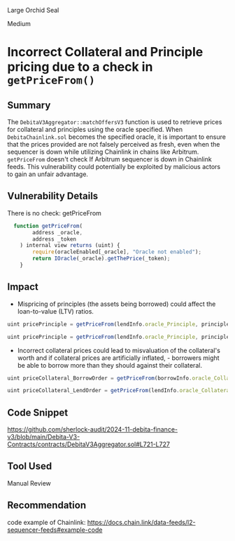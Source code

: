Large Orchid Seal

Medium

# Incorrect Collateral and Principle pricing due to a check in `getPriceFrom()`

## Summary
The ``DebitaV3Aggregator::matchOffersV3`` function is used to retrieve prices for collateral and principles using the oracle specified.
When ``DebitaChainlink.sol`` becomes the specified oracle, it is important to ensure that the prices provided are not falsely perceived as fresh, even when the sequencer is down while utilizing Chainlink in chains like Arbitrum. ``getPriceFrom`` doesn't check If Arbitrum sequencer is down in Chainlink feeds.
This vulnerability could potentially be exploited by malicious actors to gain an unfair advantage.
## Vulnerability Details
There is no check:
getPriceFrom
```javascript
  function getPriceFrom(
        address _oracle,
        address _token
    ) internal view returns (uint) {
        require(oracleEnabled[_oracle], "Oracle not enabled");
        return IOracle(_oracle).getThePrice(_token);
    }
```
## Impact
- Mispricing of principles (the assets being borrowed) could affect the loan-to-value (LTV) ratios.
```javascript
uint pricePrinciple = getPriceFrom(lendInfo.oracle_Principle, principles[principleIndex]);
```

```javascript
uint pricePrinciple = getPriceFrom(lendInfo.oracle_Principle, principles[principleIndex]);
```
- Incorrect collateral prices could lead to misvaluation of the collateral's worth and if collateral prices are artificially inflated, -  borrowers might be able to borrow more than they should against their collateral.
```javascript
uint priceCollateral_BorrowOrder = getPriceFrom(borrowInfo.oracle_Collateral, borrowInfo.valuableAsset);
```
```javascript
uint priceCollateral_LendOrder = getPriceFrom(lendInfo.oracle_Collaterals[collateralIndex], borrowInfo.valuableAsset);
```
## Code Snippet
https://github.com/sherlock-audit/2024-11-debita-finance-v3/blob/main/Debita-V3-Contracts/contracts/DebitaV3Aggregator.sol#L721-L727

## Tool Used
Manual Review
## Recommendation
code example of Chainlink:
https://docs.chain.link/data-feeds/l2-sequencer-feeds#example-code